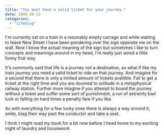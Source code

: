 ```yaml
---
title: "You must have a valid ticket for your journey."
date: 2008-10-13
categories: 
  - "lifeblog"
---
```


I'm currently sat on a train in a resonably empty carrage and while waiting to leave New Street I have been pondering over the sign opposite me on the wall. Now I know the actual meaning of the sign but sometimes I like to turn concepts and meanings around in my head, I'm really just wired a little funny that way.

It's commonly said that life is a journey not a destination, so what if like my train journey you need a valid ticket to ride on that journey. And imagine for a second that there is only a limited amount of tickets availible. Fail to get a ticket at the right time and you are doomed to solitude in a metaphysical railway station. Further more imagine if you attempt to board the journey without a ticket and suffer some sort of punishment, a run of extremly bad luck or falling on hard times a penalty fare if you like.

As with everything for a few lucky ones there is always a way around it, smile, blag their way past the conductor and take a seat.

I think I might read my book for a bit now before I head home to my exciting night of laundry and housework.
